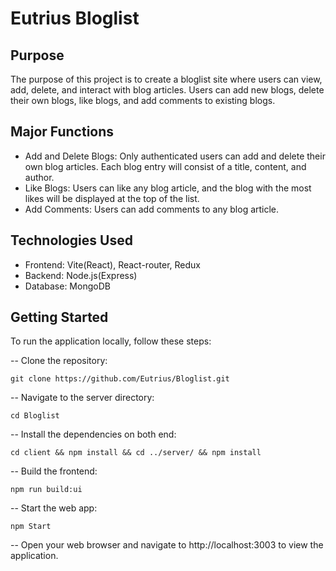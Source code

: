 # Eutrius Bloglist

## Purpose

The purpose of this project is to create a bloglist site where users can view, add, delete, and interact with blog articles. Users can add new blogs, delete their own blogs, like blogs, and add comments to existing blogs.

## Major Functions

- Add and Delete Blogs: Only authenticated users can add and delete their own blog articles. Each blog entry will consist of a title, content, and author.
- Like Blogs: Users can like any blog article, and the blog with the most likes will be displayed at the top of the list.
- Add Comments: Users can add comments to any blog article.

## Technologies Used

- Frontend: Vite(React), React-router, Redux
- Backend: Node.js(Express)
- Database: MongoDB

## Getting Started

To run the application locally, follow these steps:

-- Clone the repository:

    git clone https://github.com/Eutrius/Bloglist.git

-- Navigate to the server directory:

    cd Bloglist

-- Install the dependencies on both end:

    cd client && npm install && cd ../server/ && npm install

-- Build the frontend:

    npm run build:ui

-- Start the web app:

    npm Start

-- Open your web browser and navigate to http://localhost:3003 to view the application.
